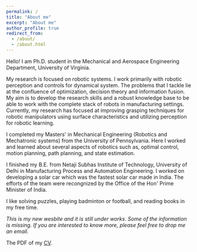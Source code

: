 ```yaml
---
permalink: /
title: "About me"
excerpt: "About me"
author_profile: true
redirect_from: 
  - /about/
  - /about.html
---
```

Hello!
I am Ph.D. student in the Mechanical and Aerospace Engineering Department, University of Virginia.

My research is focused on robotic systems. I work primarily with robotic perception and controls for dynamical system. The problems that I tackle lie at the confluence of optimization, decision theory and information fusion. My aim is to develop the research skills and a robust knowledge base to be able to work with the complete stack of robots in manufacturing settings. Currently, my research has focused at improving grasping techniques for robotic manipulators using surface characteristics and utilizing perception for robotic learning.

I completed my Masters' in Mechanical Engineering (Robotics and Mechatronic systems) from the University of Pennsylvania. Here I worked and learned about several aspects of robotics such as, optimal control, motion planning, path planning, and state estimation. 

I finished my B.E. from Netaji Subhas Institute of Technology, University of Delhi in Manufacturing Process and Automation Engineering. I worked on developing a solar car which was the fastest solar car made in India. The efforts of the team were recongnized by the Office of the Hon' Prime Minister of India. 

I like solving puzzles, playing badminton or football, and reading books in my free time.

*This is my new wesbite and it is still under works. Some of the information is missing. If you are interested to know more, please feel free to drop me an email.*

The PDF of my [CV](https://drive.google.com/file/d/1jCUgp8DP6XjSHzLD8XMzDsKY9_uXlNk3/view?usp=share_link).
